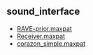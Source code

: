 ## sound_interface

- [RAVE-prior.maxpat](sound_interface/RAVE-prior.maxpat)
- [Receiver.maxpat](sound_interface/Receiver.maxpat)
- [corazon_simple.maxpat](sound_interface/corazon_simple.maxpat)

  
